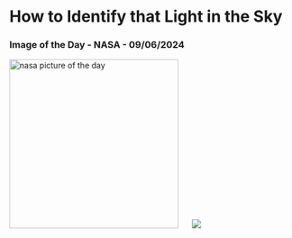 # How to Identify that Light in the Sky
### Image of the Day - NASA - 09/06/2024
<img src="https://apod.nasa.gov/apod/image/2406/astronomy101_hk_960.jpg" alt="nasa picture of the day" width="300"/>&nbsp; &nbsp; &nbsp; <img src="https://github-readme-streak-stats.herokuapp.com/?user=tempo-riz&theme=dark" >



  
 
 
 
 
 
 
 
 
 
 
 
 
 
 
 
 
 
 
 
